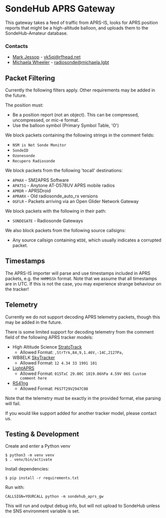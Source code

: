 # SondeHub APRS Gateway

This gateway takes a feed of traffic from APRS-IS, looks for APRS position reports that might be a high-altitude balloon, and uploads them to the SondeHub-Amateur database.

### Contacts
* [Mark Jessop](https://github.com/darksidelemm) - vk5qi@rfhead.net
* [Michaela Wheeler](https://github.com/TheSkorm) - radiosonde@michaela.lgbt

## Packet Filtering
Currently the following filters apply. Other requirements may be added in the future.

The position must:
 - Be a position report (not an object). This can be compressed, uncompressed, or mic-e format.
 - Use the balloon symbol (Primary Symbol Table, 'O')

We block packets containing the following strings in the comment fields:
 - `NSM is Not Sonde Monitor`
 - `SondeID`
 - `Ozonesonde`
 - `Recupero Radiosonde`

We block packets from the following 'tocall' destinations:
 - `APHAX` - SM2APRS Software
 - `APAT51` - Anytone AT-D578UV APRS mobile radios
 - `APRDR` - APRSDroid
 - `APRARX` - Old radiosonde_auto_rx versions
 - `OGFLR` - Packets arriving via an Open Glider Network Gateway

We block packets with the following in their path:
 - `SONDEGATE` - Radiosonde Gateways

We also block packets from the following source callsigns:
 - Any source callsign containing `WIDE`, which usually indicates a corrupted packet.

## Timestamps
The APRS-IS importer will parse and use timestamps included in APRS packets, e.g. the `HHMMSSh` format. Note that we assume that all timestamps are in UTC. If this is not the case, you may experience strange behaviour on the tracker!

## Telemetry
Currently we do not support decoding APRS telemetry packets, though this may be added in the future.

There is some limited support for decoding telemetry from the comment field of the following APRS tracker models:
- High Altitude Science [StratoTrack](https://www.highaltitudescience.com/products/stratotrack-aprs-transmitter)
  - Allowed Format: `,StrTrk,84,9,1.46V,-14C,2127Pa,`
- WB8ELK [SkyTracker](https://gmigliarini.wixsite.com/wb8elk)
  - Allowed Format: `12 4.34 33 1991 101`
- [LightAPRS](https://github.com/lightaprs/LightAPRS-W-1.0)
  - Allowed Format: `015TxC 29.00C 1019.86hPa 4.59V 06S Custom comment here`
- [RS41ng](https://github.com/mikaelnousiainen/RS41ng/)
  - Allowed Format: `P6S7T29V2947C00`

Note that the telemetry must be exactly in the provided format, else parsing will fail.

If you would like support added for another tracker model, please contact us.


## Testing & Development

Create and enter a Python venv
```
$ python3 -m venv venv
$ . venv/bin/activate
```

Install dependencies:
```
$ pip install -r requirements.txt
```

Run with:
```
CALLSIGN=YOURCALL python -m sondehub_aprs_gw
```

This will run and output debug info, but will not upload to SondeHub unless the SNS environment variable is set.
